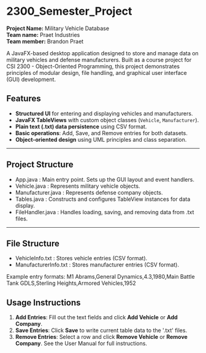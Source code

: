 # 2300_Semester_Project

**Project Name:** Military Vehicle Database  
**Team name:** Praet Industries  
**Team member:** Brandon Praet 

A JavaFX-based desktop application designed to store and manage data on military vehicles and defense manufacturers. Built as a course project for CSI 2300 - Object-Oriented Programming, this project demonstrates principles of modular design, file handling, and graphical user interface (GUI) development.

## Features

- **Structured UI** for entering and displaying vehicles and manufacturers.
- **JavaFX TableViews** with custom object classes (`Vehicle`, `Manufacturer`).
- **Plain text (.txt) data persistence** using CSV format.
- **Basic operations**: Add, Save, and Remove entries for both datasets.
- **Object-oriented design** using UML principles and class separation.

---

## Project Structure

- App.java : Main entry point. Sets up the GUI layout and event handlers.
- Vehicle.java : Represents military vehicle objects.
- Manufacturer.java : Represents defense company objects.
- Tables.java : Constructs and configures TableView instances for data display.
- FileHandler.java : Handles loading, saving, and removing data from .txt files.

---

## File Structure

- VehicleInfo.txt : Stores vehicle entries (CSV format).
- ManufacturerInfo.txt : Stores manufacturer entries (CSV format).

Example entry formats:
M1 Abrams,General Dynamics,4.3,1980,Main Battle Tank 
GDLS,Sterling Heights,Armored Vehicles,1952

## Usage Instructions
1. **Add Entries**: Fill out the text fields and click **Add Vehicle** or **Add Company**.
2. **Save Entries**: Click **Save** to write current table data to the '.txt' files.
3. **Remove Entries**: Select a row and click **Remove Vehicle** or **Remove Company**.
See the User Manual for full instructions.


